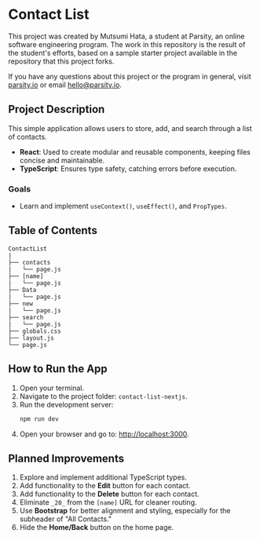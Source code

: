 # Contact List

This project was created by Mutsumi Hata, a student at Parsity, an online software engineering program. The work in this repository is the result of the student's efforts, based on a sample starter project available in the repository that this project forks.

If you have any questions about this project or the program in general, visit [parsity.io](https://parsity.io/) or email hello@parsity.io.

## Project Description

This simple application allows users to store, add, and search through a list of contacts.

- **React**: Used to create modular and reusable components, keeping files concise and maintainable.
- **TypeScript**: Ensures type safety, catching errors before execution.

### Goals

- Learn and implement `useContext()`, `useEffect()`, and `PropTypes`.

## Table of Contents

```
ContactList
|
├── contacts
|   └── page.js
├── [name]
|   └── page.js
├── Data
|   └── page.js
├── new
|   └── page.js
├── search
|   └── page.js
├── globals.css
├── layout.js
└── page.js
```

## How to Run the App

1. Open your terminal.
2. Navigate to the project folder: `contact-list-nextjs`.
3. Run the development server:
   ```bash
   npm run dev
   ```
4. Open your browser and go to: [http://localhost:3000](http://localhost:3000).

## Planned Improvements

1. Explore and implement additional TypeScript types.
2. Add functionality to the **Edit** button for each contact.
3. Add functionality to the **Delete** button for each contact.
4. Eliminate `_20_` from the `[name]` URL for cleaner routing.
5. Use **Bootstrap** for better alignment and styling, especially for the subheader of "All Contacts."
6. Hide the **Home/Back** button on the home page.